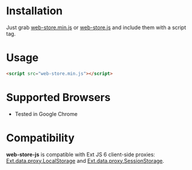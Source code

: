 # Installation #

Just grab [web-store.min.js](web-store.min.js) or [web-store.js](web-store.js) and include them with a script tag.

# Usage #

```html
<script src="web-store.min.js"></script>
```

# Supported Browsers #

* Tested in Google Chrome

# Compatibility #

**web-store-js** is compatible with Ext JS 6 client-side proxies: [Ext.data.proxy.LocalStorage](https://docs.sencha.com/extjs/6.5.1/classic/Ext.data.proxy.LocalStorage.html) and [Ext.data.proxy.SessionStorage](https://docs.sencha.com/extjs/6.5.1/classic/Ext.data.proxy.SessionStorage.html).